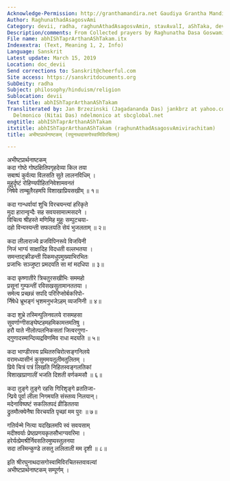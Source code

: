 ```yaml
---
Acknowledge-Permission: http://granthamandira.net Gaudiya Grantha Mandira
Author: RaghunathadAsagosvAmi
Category: devii, radha, raghunAthadAsagosvAmin, stavAvalI, aShTaka, devI
Description/comments: From Collected prayers by Raghunatha Dasa Goswami Stavavali
File name: abhIShTaprArthanAShTakam.itx
Indexextra: (Text, Meaning 1, 2, Info)
Language: Sanskrit
Latest update: March 15, 2019
Location: doc_devii
Send corrections to: Sanskrit@cheerful.com
Site access: https://sanskritdocuments.org
SubDeity: radha
Subject: philosophy/hinduism/religion
Sublocation: devii
Text title: abhIShTaprArthanAShTakam
Transliterated by: Jan Brzezinski (Jagadananda Das) jankbrz at yahoo.com and Neal
  Delmonico (Nitai Das) ndelmonico at sbcglobal.net
engtitle: abhIShTaprArthanAShTakam
itxtitle: abhIShTaprArthanAShTakam (raghunAthadAsagosvAmivirachitam)
title: अभीष्टप्रार्थनाष्टकम् (रघुनाथदासगोस्वामिविरचितम्)

---
```

  
 अभीष्टप्रार्थनाष्टकम्   
कदा गोष्ठे गोष्ठक्षितिपगृहदेव्या किल तया  
     सबाष्पं कुर्वत्या विलसति सुते लालनविधिम् ।  
मुहुर्दृष्टं रोहिण्यपीहितनिवेशामवनतं  
     निषेवे ताम्बूलैरहमपि विशाखाप्रियसखीम् ॥ १॥  
  
कदा गान्धर्वायां शुचि विरचयन्त्यां हरिकृते  
     मुदा हारान्वृन्दैः सह सवयसामात्मसदने ।  
विचित्य श्रीहस्ते मणिमिह मुहुः सम्पुटचया-  
     दहो विन्यस्यन्ती सफलयति सेयं भुजलताम् ॥ २॥  
  
कदा लीलाराज्ये व्रजविपिनरूपे विजयिनी  
     निजं भाग्यं साक्षादिह विदधती वल्लभतया ।  
समन्ताद्क्रीडन्ती पिकमधुपमुख्याभिरभितः  
     प्रजाभिः सञ्जुष्टा प्रमदयति सा मां मदधिपा ॥ ३॥  
  
कदा कृष्णातीरे त्रिचतुरसखीभिः सममहो  
     प्रसूनां गुम्फन्तीं रविसखसुतामानततया ।  
समेत्य प्रच्छन्नं सपदि परिरिप्सोर्बकरिपो-  
     र्निषेधे भ्रूभङ्गं भृशमनुभजेऽहम् व्यजनिनी ॥ ४॥  
  
कदा शुभ्रे तस्मिन्पुलिनवलये रासमहसा  
     सुवर्णाग्गीसङ्घेष्टहमहमिकामत्तमतिषु ।  
हरौ याते नीलोत्पलनिकसतां जित्वरगुणा-  
     द्गुणादस्मान्दिव्यद्रविणमिव राधा मदयति ॥ ५॥  
  
कदा भाण्डीरस्य प्रथितरुचिरोत्सङ्गनिलये  
     वरामध्यासीनं कुसुममयतूलीमतुलितम् ।  
प्रिये चित्रं पत्रं लिखति निहितस्वङ्गलतिकां  
     विशाखाप्राणालीं भजति दिशती वर्णकमसौ ॥ ६॥  
  
कदा तुङ्गे तुङ्गे रहसि गिरिशृङ्गे व्रततिजा-  
     न्प्रिये पूर्वा लीला निगमयति संस्तव्य निलयान्।  
मदेनाविष्पष्टं सकलितपदं व्रीडिततया  
     द्रुतमौत्क्येनैषा विरचयति पृच्छां मम पुरः ॥ ७॥  
  
गतिर्यन्मे नित्या यदखिलमपि स्वं सवयसाम्  
     मदीश्वर्याः प्रेष्ठप्रणयकृतसौभाग्यवरिमा ।  
हरेर्यत्प्रेमश्रीर्निवसतिरमुष्यस्तुलनया  
     सदा तस्मिन्कुण्डे लसतु ललिताली मम दृशी ॥ ८॥  
  
इति श्रीरघुनाथदासगोस्वामिविरचितस्तवावल्यां  
          अभीष्टप्रार्थनाष्टकम् सम्पूर्णम् ।  
  
  
